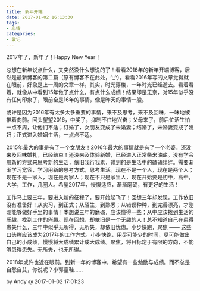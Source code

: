 ```yaml
---
title: 新年开端
date: 2017-01-02 16:13:30
tags:
- 心情
categories:
- 散记
---
```

2017年了，新年了！Happy New Year！

总想在新年说点什么，又突然没什么想说的了！看看2016年的新年开端博客，居然是最新博客的第二篇（原有博客不在此处，^_^）。看看2016年写的文章觉得就在眼前，好象是上一周的文章一样。其实，时光穿梭，一年时光已经逝去。看着看着，就像从中看到15年做了点什么，有点什么成绩！结果却是无奈，对15年似乎没有任何印象了，眼前全是16年的事情，像是昨天的事情一般。

或许是因为2016年有太多太多重要的事情，来不及思考，来不及回味，一味地被推着向前。回头望望2016，中奖了，抑制不住地兴奋；父母来了，前后忙活生怕一点不周，让他们不适；订婚了，女朋友变成了未婚妻；结婚了，未婚妻变成了媳妇；正式进入婚姻生活，一点点不适。

2015年最大的事是有了一个女朋友！2016年最大的事情就是有了一个老婆。还没来及回味婚礼，已经结束！还没来及体验新婚，已经进入正常柴米油盐。没有学会用新的方式来思考新的生活，依旧我行我素，碰到的是生活中的磕磕绊绊。需要渐渐学习宽容，学习用新的思考方式，思考生活。现在不是一个人，现在是两个人；现在不是一家人，现在是两家人；现在不只是家里人，现在开始要是初中，高中，大学，工作，几圈人。希望2017年，慢慢适应，渐渐磨砺，有更好的生活！
<!-- more -->
工作马上要三年，要进入新的征程了，要开始起飞了！回想三年却发现，工作依旧没有准备好！从实习，到正式；从陌生，到熟悉；从错误种种，到完善漂亮，才刚刚能够做好手里的事情！本想说三年的磨砺，应该懂得一些；从中应该找到生活的乐趣，找到工作的兴趣。现在回想，却依旧是一个无趣的人！总不知道自己在患得患失什么，三年中似乎无所得，无所失，却依旧忧虑。小步快跑，聚焦 —— 这些口头禅应该成为2017年的工作方式。小步快跑，用尽可能少的时间，尽可能做出自己的小成绩，慢慢将大成绩累计成大成绩。聚焦，将目标定于有限的方向，不能够患得患失。无所失，也无所得。

2018年或许也近在眼前。到新一年的博客中，希望有一些勉励与成绩。而不总是自怨自艾，你说呢？小郭童鞋……


by Andy @ 2017-01-02 17:01:23



